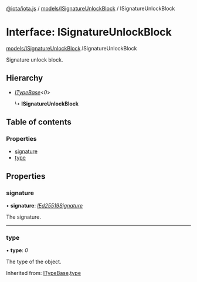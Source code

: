 [@iota/iota.js](../../README.md) / [models/ISignatureUnlockBlock](../../modules/models_isignatureunlockblock.md) / ISignatureUnlockBlock

# Interface: ISignatureUnlockBlock

[models/ISignatureUnlockBlock](../../modules/models_isignatureunlockblock.md).ISignatureUnlockBlock

Signature unlock block.

## Hierarchy

* [*ITypeBase*](itypebase.itypebase.md)<*0*\>

  ↳ **ISignatureUnlockBlock**

## Table of contents

### Properties

- [signature](isignatureunlockblock.isignatureunlockblock.md#signature)
- [type](isignatureunlockblock.isignatureunlockblock.md#type)

## Properties

### signature

• **signature**: [*IEd25519Signature*](ied25519signature.ied25519signature.md)

The signature.

___

### type

• **type**: *0*

The type of the object.

Inherited from: [ITypeBase](itypebase.itypebase.md).[type](itypebase.itypebase.md#type)
